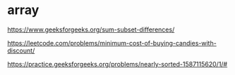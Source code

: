 # array

https://www.geeksforgeeks.org/sum-subset-differences/

https://leetcode.com/problems/minimum-cost-of-buying-candies-with-discount/

https://practice.geeksforgeeks.org/problems/nearly-sorted-1587115620/1/#
